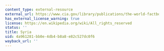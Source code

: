 ```yaml
---
content_type: external-resource
external_url: https://www.cia.gov/library/publications/the-world-factbook/geos/sy.html
has_external_license_warning: true
license: https://en.wikipedia.org/wiki/All_rights_reserved
status: ''
title: Syria
uid: 4a961281-bb0e-4db4-b8a8-e82c527dc0f6
wayback_url: ''
---
```

